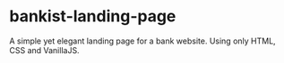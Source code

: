 # bankist-landing-page

A simple yet elegant landing page for a bank website. Using only HTML, CSS and VanillaJS.
